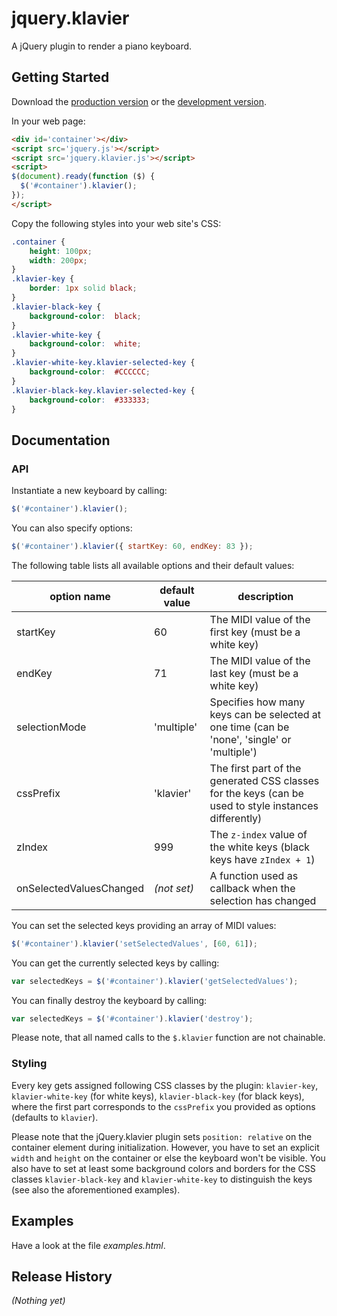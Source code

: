 # jquery.klavier

A jQuery plugin to render a piano keyboard.

## Getting Started

Download the [production version][min] or the [development version][max].

In your web page:

```html
<div id='container'></div>
<script src='jquery.js'></script>
<script src='jquery.klavier.js'></script>
<script>
$(document).ready(function ($) {
  $('#container').klavier();
});
</script>
```

Copy the following styles into your web site's CSS:

```CSS
.container {
    height: 100px;
    width: 200px;
}
.klavier-key {
    border: 1px solid black;
}
.klavier-black-key {
    background-color:  black;
}
.klavier-white-key {
    background-color:  white;
}
.klavier-white-key.klavier-selected-key {
    background-color:  #CCCCCC;
}
.klavier-black-key.klavier-selected-key {
    background-color:  #333333;
}
```

## Documentation

### API

Instantiate a new keyboard by calling:

```js
$('#container').klavier();
```

You can also specify options:

```js
$('#container').klavier({ startKey: 60, endKey: 83 });
```

The following table lists all available options and their default values:

| option name             | default value | description                                                                                           |
|-------------------------|---------------|-------------------------------------------------------------------------------------------------------|
| startKey                | 60            | The MIDI value of the first key (must be a white key)                                                 |
| endKey                  | 71            | The MIDI value of the last key (must be a white key)                                                  |
| selectionMode           | 'multiple'    | Specifies how many keys can be selected at one time (can be 'none', 'single' or 'multiple')           |
| cssPrefix               | 'klavier'     | The first part of the generated CSS classes for the keys (can be used to style instances differently) |
| zIndex                  | 999           | The `z-index` value of the white keys (black keys have `zIndex + 1`)                                  |
| onSelectedValuesChanged | *(not set)*   | A function used as callback when the selection has changed                                            |

You can set the selected keys providing an array of MIDI values:


```js
$('#container').klavier('setSelectedValues', [60, 61]);
```

You can get the currently selected keys by calling:


```js
var selectedKeys = $('#container').klavier('getSelectedValues');
```

You can finally destroy the keyboard by calling:


```js
var selectedKeys = $('#container').klavier('destroy');
```

Please note, that all named calls to the `$.klavier` function are not chainable.

### Styling

Every key gets assigned following CSS classes by the plugin: `klavier-key`, `klavier-white-key` (for white keys), `klavier-black-key` (for black keys), where the first part corresponds to the `cssPrefix` you provided as options (defaults to `klavier`).

Please note that the jQuery.klavier plugin sets `position: relative` on the container element during initialization. However, you have to set an explicit `width` and `height` on the container or else the keyboard won't be visible. You also have to set at least some background colors and borders for the CSS classes `klavier-black-key` and `klavier-white-key` to distinguish the keys (see also the aforementioned examples).

## Examples

Have a look at the file *examples.html*.

## Release History

_(Nothing yet)_

[min]: https://raw.github.com/learningmedia/jquery.klavier/master/dist/jquery.klavier.min.js
[max]: https://raw.github.com/learningmedia/jquery.klavier/master/dist/jquery.klavier.js
